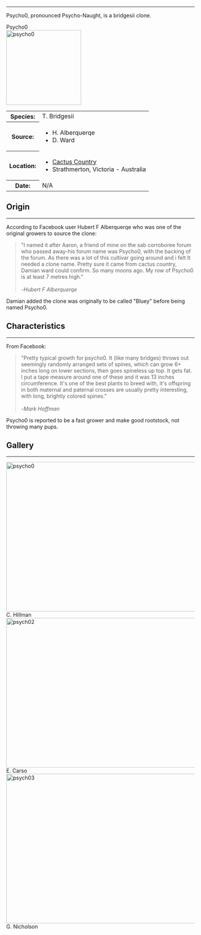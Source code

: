 <hr>

Psycho0, pronounced Psycho-Naught, is a bridgesii clone. 

<div class="infobox">
<div class="infobox-title">Psycho0</div>
<div class="infobox-image">
<img src="./psycho0.jpeg" alt="psycho0" width="200">

</div>
<table class="infobox-table">
<tr>
    <th class="parameter-title">Species: </th>
    <td>T. Bridgesii</td>
</tr>
<tr>
    <th class="parameter-title">Source: </th>
    <td>
    <ul class="alias-name">
      <li>H. Alberquerqe</li>
      <li>D. Ward</li>
    </ul>
</td>
</tr>
<tr>
    <th class="parameter-title" >Location: </th>
    <td>
        <ul class="alias-name">
      <li><a href="https://cactuscountry.com.au/cactus-country/" target="_blank">Cactus Country</a></li>
      <li>Strathmerton, Victoria - Australia</li>
    </ul>
    </td>
</tr>
<tr>
    <th class="parameter-title">Date: </th>
    <td>N/A</td>
</tr>
</table>
<!-- <div class="infobox-title">Aliases</div>
<ul class="infobox-table">
    <li class="alias-name">Ogun</li>
    <li class="alias-name">San Pedro</li>
</ul> -->
</div>

## Origin
<hr>
According to Facebook user Hubert F Alberquerqe who was one of the original growers to source the clone: 


<blockquote>
"I named it after Aaron, a friend of mine on the sab corroboree forum who passed away-his forum name was Psycho0, with the backing of the forum. As there was a lot of this cultivar going around and i felt
It needed a clone name. Pretty sure it came from cactus country, Damian ward could confirm. So many moons ago. My row of Psycho0 is at least 7 metres high."
<br><br>    
-<em>Hubert F Alberquerqe</em>
</blockquote>
Damian added the clone was originally to be called "Bluey" before being named Psycho0.



## Characteristics 
<hr>
From Facebook: 

<blockquote>
"Pretty typical growth for psycho0. It (like many bridges) throws out seemingly randomly arranged sets of spines, which can grow 6+ inches long on lower sections, then goes spineless up top. It gets fat. I put a tape measure around one of these and it was 13 inches circumference.
It's one of the best plants to breed with, it's offspring in both maternal and paternal crosses are usually pretty interesting, with long, brightly colored spines."<br><br>    
-<em>Mark Hoffman</em>
</blockquote>

Psycho0 is reported to be a fast grower and make good rootstock, not throwing many pups. 

## Gallery
<hr>  

<div class="gallery">
  <a target="_blank" href="./psycho01.jpeg">
    <img src="./psycho01.jpeg" alt="psycho0" width="600" height="400">
  </a>
  <div class="desc">C. Hillman</div>
</div>

<div class="gallery">
  <a target="_blank" href="./psycho02.jpeg">
    <img src="./psycho02.jpeg" alt="psych02" width="600" height="400">
  </a>
  <div class="desc">E. Carso</div>
</div>

<div class="gallery">
  <a target="_blank" href="./psycho03.jpeg">
    <img src="./psycho03.jpeg" alt="psych03" width="600" height="400">
  </a>
  <div class="desc">G. Nicholson</div>
</div>